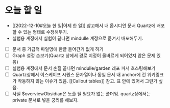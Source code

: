 # 오늘 할 일
- [[2022-12-10#오늘 한 일|어제 한 일]] 참고해서 내 옵시디언 문서 Quartz에 배포 할 수 있는 형태로 수정해두기.
- 실험용 계정에서 실험이 끝나면 mindulle 계정으로 옮겨서 배포해두기.

- [ ] 문서 중 가급적 파일명에 한글 들어간거 없게 하기
- [ ] Graph 설정 손보기(Quartz 상에서 경로 지정이 올바르게 되어있지 않은 문제 있음)
- [ ] 실험용 계정에서 문서 손질 끝나면 mindulle/garden 레포 파서 호스팅해보기
- [ ] Quartz상에서 이스케이프 시퀀스 문자열이나 동일 문서 내 anchor에 건 위키링크가 작동하지 않는 이슈가 있음. [[Callout tables]] 참고. 표 안에 있어서 그런가 싶음.
- [ ] 사실 $overviewObsidian은 노출 될 필요가 없는 폴더임. quartz상에서는 private 문서로 넣을 궁리를 해보자.